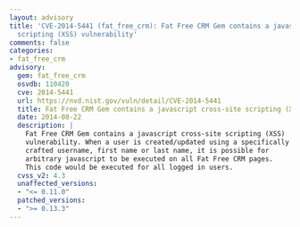 ```yaml
---
layout: advisory
title: 'CVE-2014-5441 (fat_free_crm): Fat Free CRM Gem contains a javascript cross-site
  scripting (XSS) vulnerability'
comments: false
categories:
- fat_free_crm
advisory:
  gem: fat_free_crm
  osvdb: 110420
  cve: 2014-5441
  url: https://nvd.nist.gov/vuln/detail/CVE-2014-5441
  title: Fat Free CRM Gem contains a javascript cross-site scripting (XSS) vulnerability
  date: 2014-08-22
  description: |
    Fat Free CRM Gem contains a javascript cross-site scripting (XSS)
    vulnerability. When a user is created/updated using a specifically
    crafted username, first name or last name, it is possible for
    arbitrary javascript to be executed on all Fat Free CRM pages.
    This code would be executed for all logged in users.
  cvss_v2: 4.3
  unaffected_versions:
  - "<= 0.11.0"
  patched_versions:
  - ">= 0.13.3"
---
```

